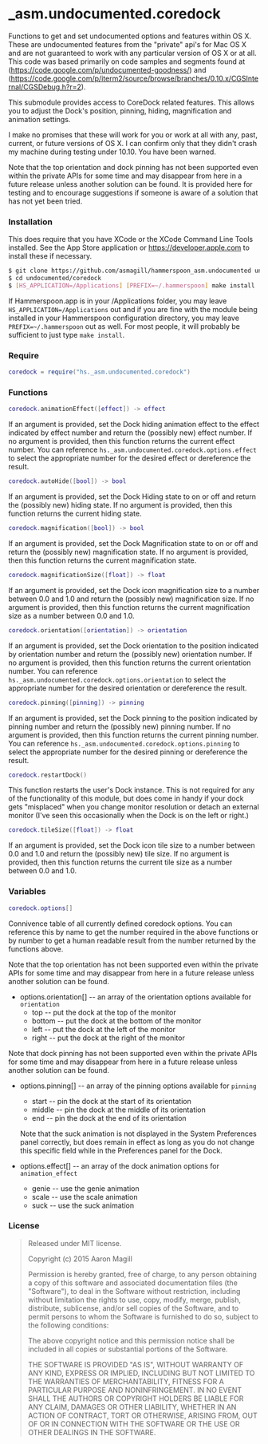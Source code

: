 _asm.undocumented.coredock
==========================

Functions to get and set undocumented options and features within OS X.  These are undocumented features from the "private" api's for Mac OS X and are not guaranteed to work with any particular version of OS X or at all.  This code was based primarily on code samples and segments found at (https://code.google.com/p/undocumented-goodness/) and (https://code.google.com/p/iterm2/source/browse/branches/0.10.x/CGSInternal/CGSDebug.h?r=2).

This submodule provides access to CoreDock related features.  This allows you to adjust the Dock's position, pinning, hiding, magnification and animation settings.

I make no promises that these will work for you or work at all with any, past, current, or future versions of OS X.  I can confirm only that they didn't crash my machine during testing under 10.10. You have been warned.

Note that the top orientation and dock pinning has not been supported even within the private APIs for some time and may disappear from here in a future release unless another solution can be found.  It is provided here for testing and to encourage suggestions if someone is aware of a solution that has not yet been tried.

### Installation

This does require that you have XCode or the XCode Command Line Tools installed.  See the App Store application or https://developer.apple.com to install these if necessary.

~~~bash
$ git clone https://github.com/asmagill/hammerspoon_asm.undocumented undocumented
$ cd undocumented/coredock
$ [HS_APPLICATION=/Applications] [PREFIX=~/.hammerspoon] make install
~~~

If Hammerspoon.app is in your /Applications folder, you may leave `HS_APPLICATION=/Applications` out and if you are fine with the module being installed in your Hammerspoon configuration directory, you may leave `PREFIX=~/.hammerspoon` out as well.  For most people, it will probably be sufficient to just type `make install`.

### Require

~~~lua
coredock = require("hs._asm.undocumented.coredock")
~~~

### Functions

~~~lua
coredock.animationEffect([effect]) -> effect
~~~
If an argument is provided, set the Dock hiding animation effect to the effect indicated by effect number and return the (possibly new) effect number.  If no argument is provided, then this function returns the current effect number. You can reference `hs._asm.undocumented.coredock.options.effect` to select the appropriate number for the desired effect or dereference the result.

~~~lua
coredock.autoHide([bool]) -> bool
~~~
If an argument is provided, set the Dock Hiding state to on or off and return the (possibly new) hiding state.  If no argument is provided, then this function returns the current hiding state.

~~~lua
coredock.magnification([bool]) -> bool
~~~
If an argument is provided, set the Dock Magnification state to on or off and return the (possibly new) magnification state.  If no argument is provided, then this function returns the current magnification state.

~~~lua
coredock.magnificationSize([float]) -> float
~~~
If an argument is provided, set the Dock icon magnification size to a number between 0.0 and 1.0 and return the (possibly new) magnification size.  If no argument is provided, then this function returns the current magnification size as a number between 0.0 and 1.0.

~~~lua
coredock.orientation([orientation]) -> orientation
~~~
If an argument is provided, set the Dock orientation to the position indicated by orientation number and return the (possibly new) orientation number.  If no argument is provided, then this function returns the current orientation number. You can reference `hs._asm.undocumented.coredock.options.orientation` to select the appropriate number for the desired orientation or dereference the result.

~~~lua
coredock.pinning([pinning]) -> pinning
~~~
If an argument is provided, set the Dock pinning to the position indicated by pinning number and return the (possibly new) pinning number.  If no argument is provided, then this function returns the current pinning number. You can reference `hs._asm.undocumented.coredock.options.pinning` to select the appropriate number for the desired pinning or dereference the result.

~~~lua
coredock.restartDock()
~~~
This function restarts the user's Dock instance.  This is not required for any of the functionality of this module, but does come in handy if your dock gets "misplaced" when you change monitor resolution or detach an external monitor (I've seen this occasionally when the Dock is on the left or right.)

~~~lua
coredock.tileSize([float]) -> float
~~~
If an argument is provided, set the Dock icon tile size to a number between 0.0 and 1.0 and return the (possibly new) tile size.  If no argument is provided, then this function returns the current tile size as a number between 0.0 and 1.0.

### Variables

~~~lua
coredock.options[]
~~~
Connivence table of all currently defined coredock options. You can reference this by name to get the number required in the above functions or by number to get a human readable result from the number returned by the functions above.

Note that the top orientation has not been supported even within the private APIs for some time and may disappear from here in a future release unless another solution can be found.
* options.orientation[]  -- an array of the orientation options available for `orientation`
  * top         -- put the dock at the top of the monitor
  * bottom      -- put the dock at the bottom of the monitor
  * left        -- put the dock at the left of the monitor
  * right       -- put the dock at the right of the monitor

Note that dock pinning has not been supported even within the private APIs for some time and may disappear from here in a future release unless another solution can be found.
* options.pinning[]  -- an array of the pinning options available for `pinning`
  * start       -- pin the dock at the start of its orientation
  * middle      -- pin the dock at the middle of its orientation
  * end         -- pin the dock at the end of its orientation

   Note that the suck animation is not displayed in the System Preferences panel correctly, but does remain in effect as long as you do not change this specific field while in the Preferences panel for the Dock.
* options.effect[]   -- an array of the dock animation options for  `animation_effect`
  * genie       -- use the genie animation
  * scale       -- use the scale animation
  * suck        -- use the suck animation


### License

> Released under MIT license.
>
> Copyright (c) 2015 Aaron Magill
>
> Permission is hereby granted, free of charge, to any person obtaining a copy of this software and associated documentation files (the "Software"), to deal in the Software without restriction, including without limitation the rights to use, copy, modify, merge, publish, distribute, sublicense, and/or sell copies of the Software, and to permit persons to whom the Software is furnished to do so, subject to the following conditions:
>
> The above copyright notice and this permission notice shall be included in all copies or substantial portions of the Software.
>
> THE SOFTWARE IS PROVIDED "AS IS", WITHOUT WARRANTY OF ANY KIND, EXPRESS OR IMPLIED, INCLUDING BUT NOT LIMITED TO THE WARRANTIES OF MERCHANTABILITY, FITNESS FOR A PARTICULAR PURPOSE AND NONINFRINGEMENT. IN NO EVENT SHALL THE AUTHORS OR COPYRIGHT HOLDERS BE LIABLE FOR ANY CLAIM, DAMAGES OR OTHER LIABILITY, WHETHER IN AN ACTION OF CONTRACT, TORT OR OTHERWISE, ARISING FROM, OUT OF OR IN CONNECTION WITH THE SOFTWARE OR THE USE OR OTHER DEALINGS IN THE SOFTWARE.
